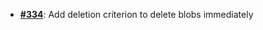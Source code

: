   -  [**#334**](https://github.com/anoma/nspec/pull/334): Add deletion criterion to delete blobs immediately
